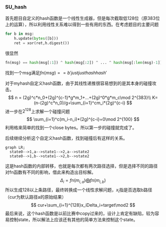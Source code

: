 ### SU_hash

首先题目自定义的hash函数是一个线性生成器，但是每次截取低128位（原383位上的运算），所以利用线性关系难以得到一些有用的东西。在考虑题目的主要问题

```python
for b in msg:
    h.update(bytes([b]))
    ret = xor(ret,h.digest())
```

很显然

```python
fn(msg) == hash(msg[:1]) ^ hash(msg[:2]) ^ ... ^ hash(msg[:len(msg)-1])
```

找到一个msg满足$fn(msg)==b'justjusthashhash'$

对于myhash自定义hash函数，由于其线性递推很容易想到的是其本身的碰撞攻击。
$$
n = (2g)^c*n_0+(2g)^{c-1}*g*m_1+...+(2g)^0*g*m_c\mod 2^{383}\\
K=(n-(2g)^c*n_0)/g=\sum_{i=1}^cm_i*(2g)^{c-i}
$$
进一步在$2^{128}$上求解一个碰撞问题
$$
\sum_{i=1}^c(m_i-n_i)*(2g)^{c-i}=0\mod 2^{100}
$$
利用格来简单的找到一个close bytes。所以第一步的碰撞就完成了。

后续继续分析这个自定义hash函数，找到碰撞后有这样的关系。

```mermaid
graph LR;
  state0-->1,a-->state1-->2,a-->state2
  state0-->1,b-->state1-->2,b-->state2
```

这是hash函数的内部转移，也就是每次都有两次路径选择，但是选择不同的路径对fn函数有不同的影响，借此来构造出目标解。
$$
\Delta_i=fn(m_{i,a})\bigoplus fn(m_{i,b})
$$
所以生成128以上条路径，最终转换成一个线性求解问题，$x_i$指是否选取b路径（cur为默认路径a的原始结果）
$$
cur+\sum_{i=1}^{128}x_iDelta_i=target\mod2
$$
最后来说，这个hash函数是以前比赛中copy过来的，设计上肯定有缺陷，较为容易控制state，所以解法上应该还有其他的简单方法来控制这个state。